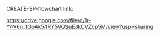 CREATE-SP-flowchart link:

https://drive.google.com/file/d/1r-Y4V6n_fGoAk54RY5VQSuEJkCVZcp5M/view?usp=sharing

